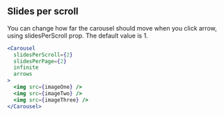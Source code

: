 ## Slides per scroll
You can change how far the carousel should move when you click arrow, using slidesPerScroll prop. The default value is 1.
```jsx render
<Carousel
  slidesPerScroll={2}
  slidesPerPage={2}
  infinite
  arrows
>
  <img src={imageOne} />
  <img src={imageTwo} />
  <img src={imageThree} />
</Carousel>
```
